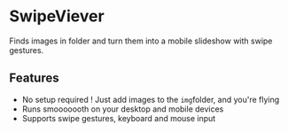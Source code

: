 # SwipeViever

Finds images in folder and turn them into a mobile slideshow with swipe gestures.

## Features

* No setup required ! Just add images to the ```img```folder, and you're flying
* Runs smooooooth on your desktop and mobile devices
* Supports swipe gestures, keyboard and mouse input